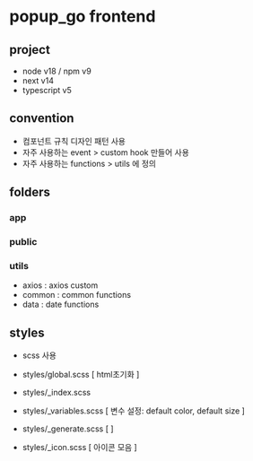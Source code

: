 # popup_go frontend

## project

- node v18 / npm v9
- next v14
- typescript v5

## convention

- 컴포넌트 규칙 디자인 패턴 사용
- 자주 사용하는 event > custom hook 만들어 사용
- 자주 사용하는 functions > utils 에 정의

## folders

### app

### public

### utils

- axios : axios custom
- common : common functions
- data : date functions

## styles

- scss 사용

- styles/global.scss [ html초기화 ]
- styles/\_index.scss
- styles/\_variables.scss [ 변수 설정: default color, default size ]
- styles/\_generate.scss [ ]
- styles/\_icon.scss [ 아이콘 모음 ]
